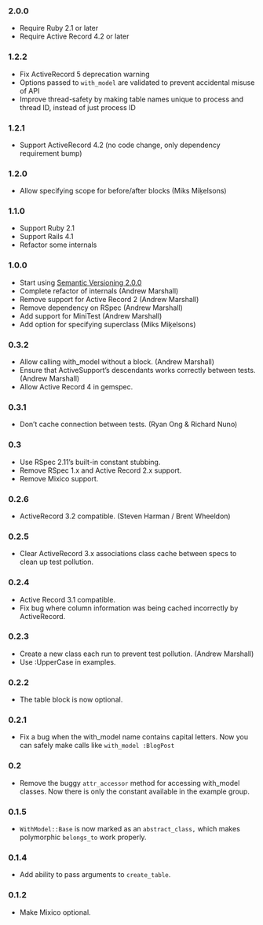 ### 2.0.0

- Require Ruby 2.1 or later
- Require Active Record 4.2 or later

### 1.2.2

- Fix ActiveRecord 5 deprecation warning
- Options passed to `with_model` are validated to prevent accidental misuse of API
- Improve thread-safety by making table names unique to process and thread ID, instead of just process ID

### 1.2.1

- Support ActiveRecord 4.2 (no code change, only dependency requirement bump)

### 1.2.0

- Allow specifying scope for before/after blocks (Miks Miķelsons)

### 1.1.0
- Support Ruby 2.1
- Support Rails 4.1
- Refactor some internals

### 1.0.0
- Start using [Semantic Versioning 2.0.0](http://semver.org/spec/v2.0.0.html)
- Complete refactor of internals (Andrew Marshall)
- Remove support for Active Record 2 (Andrew Marshall)
- Remove dependency on RSpec (Andrew Marshall)
- Add support for MiniTest (Andrew Marshall)
- Add option for specifying superclass (Miks Miķelsons)

### 0.3.2

- Allow calling with_model without a block. (Andrew Marshall)
- Ensure that ActiveSupport’s descendants works correctly between tests. (Andrew Marshall)
- Allow Active Record 4 in gemspec.

### 0.3.1

- Don’t cache connection between tests. (Ryan Ong & Richard Nuno)

### 0.3

- Use RSpec 2.11’s built-in constant stubbing.
- Remove RSpec 1.x and Active Record 2.x support.
- Remove Mixico support.

### 0.2.6

- ActiveRecord 3.2 compatible. (Steven Harman / Brent Wheeldon)

### 0.2.5

- Clear ActiveRecord 3.x associations class cache between specs to clean up test pollution.

### 0.2.4

- Active Record 3.1 compatible.
- Fix bug where column information was being cached incorrectly by ActiveRecord.

### 0.2.3

- Create a new class each run to prevent test pollution. (Andrew Marshall)
- Use :UpperCase in examples.

### 0.2.2

- The table block is now optional.

### 0.2.1

- Fix a bug when the with_model name contains capital letters. Now you can safely make calls like `with_model :BlogPost`

### 0.2

- Remove the buggy `attr_accessor` method for accessing with_model classes. Now there is only the constant available in the example group.

### 0.1.5

- `WithModel::Base` is now marked as an `abstract_class,` which makes polymorphic `belongs_to` work properly.

### 0.1.4

- Add ability to pass arguments to `create_table`.

### 0.1.2

- Make Mixico optional.
